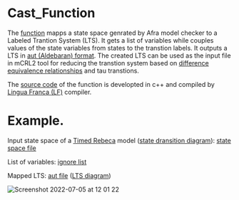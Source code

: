 # Cast_Function

The <a href="https://github.com/fereidoun-moradi/Abstraction-tool/blob/main/input.txt">function</a> mapps a state space genrated by Afra model checker to a Labeled Trantion System (LTS). 
It gets a list of variables while couples values of the state variables from states to the transtion labels. 
It outputs a LTS in <a href="https://www.mcrl2.org/web/user_manual/language_reference/lts.html#language-aut-lts">aut (Aldebaran) format</a>. The created LTS can be used as the input file in mCRL2 tool for reducing the transtion system based on <a href="https://www.mcrl2.org/web/user_manual/tools/release/ltsconvert.html">difference equivalence relationships</a> and tau transtions.

The <a href="https://github.com/fereidoun-moradi/cast_function/blob/main/castfunction_variables.lf">source code</a> of the function is developted in c++ and compiled by  <a href="https://www.lf-lang.org/download">Lingua Franca (LF)</a> compiler. 



# Example.
Input state space of a <a href="https://github.com/fereidoun-moradi/Abstraction-tool/blob/main/RV-Example.rebeca">Timed Rebeca</a> model (<a href="https://github.com/fereidoun-moradi/cast_function/blob/main/RV_Example.png">state dransition diagram</a>): <a href="https://github.com/fereidoun-moradi/cast_function/blob/main/RV-Example.statespace">state space file</a>

List of variables:  <a href="https://github.com/fereidoun-moradi/cast_function/blob/main/variables_list">ignore list</a>

Mapped LTS: <a href="https://github.com/fereidoun-moradi/cast_function/blob/main/castfile.aut">aut file</a> (<a href="https://github.com/fereidoun-moradi/cast_function/blob/main/mapped_lts.pdf">LTS diagram</a>)


![Screenshot 2022-07-05 at 12 01 22](https://user-images.githubusercontent.com/45528113/177303776-c648c468-53a7-479b-997e-ef63aafd9012.png)

